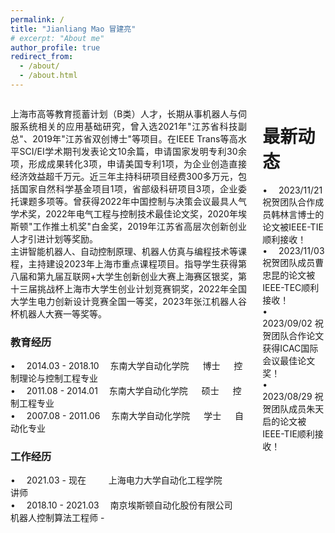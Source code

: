 ```yaml
---
permalink: /
title: "Jianliang Mao 冒建亮"
# excerpt: "About me"
author_profile: true
redirect_from: 
  - /about/
  - /about.html
---
```

<!--permalink: /: 设置页面的永久链接为根目录。
title: "About me": 设置页面的标题为"About me"。
excerpt: "About me": 设置页面的摘要为"About me"。
author_profile: true: 显示作者的个人资料。
redirect_from:: 设置重定向链接，将其他链接指向该页面。-->
<div id="menu" style="width: 75%;float:left;">
<div style="text-align: justify;"><!--justify:两端对齐-->
<p>
上海市高等教育揽蓄计划（B类）人才，长期从事机器人与伺服系统相关的应用基础研究，曾入选2021年"江苏省科技副总"、2019年"江苏省双创博士"等项目。在IEEE Trans等高水平SCI/EI学术期刊发表论文10余篇，申请国家发明专利30余项，形成成果转化3项，申请美国专利1项，为企业创造直接经济效益超千万元。近三年主持科研项目经费300多万元，包括国家自然科学基金项目1项，省部级科研项目3项，企业委托课题多项等。曾获得2022年中国控制与决策会议最具人气学术奖，2022年电气工程与控制技术最佳论文奖，2020年埃斯顿"工作推土机奖"白金奖，2019年江苏省高层次创新创业人才引进计划等奖励。<br>
主讲智能机器人、自动控制原理、机器人仿真与编程技术等课程，主持建设2023年上海市重点课程项目。指导学生获得第八届和第九届互联网+大学生创新创业大赛上海赛区银奖，第十三届挑战杯上海市大学生创业计划竞赛铜奖，2022年全国大学生电力创新设计竞赛全国一等奖，2023年张江机器人谷杯机器人大赛一等奖等。
</p>
</div>

<h3> 教育经历</h3> 
&#8226; &emsp;2014.03 - 2018.10      &emsp;东南大学自动化学院  &emsp; 博士 &emsp; 控制理论与控制工程专业 <br>
&#8226; &emsp;2011.08 - 2014.01      &emsp;东南大学自动化学院  &emsp; 硕士 &emsp; 控制工程专业<br>
&#8226; &emsp;2007.08 - 2011.06      &emsp;东南大学自动化学院  &emsp; 学士 &emsp; 自动化专业<br>

<h3>  工作经历</h3> 
&#8226; &emsp;2021.03 - 现在         &emsp;&emsp;&nbsp;上海电力大学自动化工程学院  &emsp;&emsp; 讲师<br>
&#8226; &emsp;2018.10 - 2021.03      &emsp;南京埃斯顿自动化股份有限公司   &emsp; 机器人控制算法工程师
- 
</div>

<div id="menu" style="width: 20%;float:right;">

<h1>  最新动态</h1> 
&#8226; &emsp;2023/11/21 祝贺团队合作成员韩林言博士的论文被IEEE-TIE顺利接收！<br>
&#8226; &emsp;2023/11/03 祝贺团队成员曹忠昆的论文被IEEE-TEC顺利接收！<br>
&#8226; &emsp;2023/09/02 祝贺团队合作论文获得ICAC国际会议最佳论文奖！<br>
&#8226; &emsp;2023/08/29 祝贺团队成员朱天启的论文被IEEE-TIE顺利接收！<br>
</div>